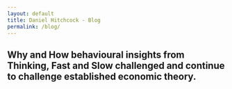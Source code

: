 ```yaml
---
layout: default
title: Daniel Hitchcock - Blog
permalink: /blog/
---
```

<style>
/* Hide view on github button */
.github-fork-ribbon { display: none !important; }
</style>


## Why and How behavioural insights from Thinking, Fast and Slow challenged and continue to challenge established economic theory.